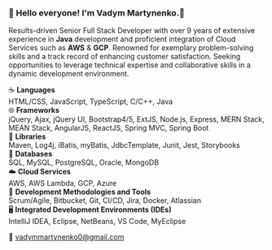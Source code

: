 ### 👋 Hello everyone! I'm Vadym Martynenko.👋
 Results-driven Senior Full Stack Developer with over 9 years of extensive experience in **Java** development and proficient integration of Cloud Services such as **AWS** & **GCP**. Renowned for exemplary problem-solving skills and a track record of enhancing customer satisfaction. Seeking opportunities to leverage technical expertise and collaborative skills in a dynamic development environment.

☕ **Languages**<br/>
HTML/CSS, JavaScript, TypeScript, C/C++, Java<br/>
🌐 **Frameworks**<br/>
jQuery, Ajax, jQuery UI, Bootstrap4/5, ExtJS, Node.js, Express, MERN Stack, MEAN Stack, AngularJS, ReactJS, Spring MVC, Spring Boot<br/>
📜 **Libraries**<br/>
Maven, Log4j, iBatis, myBatis, JdbcTemplate, Junit, Jest, Storybooks <br/>
💾 **Databases**<br/>
SQL, MySQL, PostgreSQL, Oracle, MongoDB <br/>
☁️ **Cloud Services**<br/>
AWS, AWS Lambda, GCP, Azure <br/>
🔨 **Development Methodologies and Tools**<br/>
Scrum/Agile, Bitbucket, Git, CI/CD, Jira, Docker, Atlassian <br/>
🖥️ **Integrated Development Environments (IDEs)**<br/>
IntelliJ IDEA, Eclipse, NetBeans, VS Code, MyEclipse<br/>

📧 vadymmartynenko0@gmail.com
<!--
**vadymdev716/vadymdev716** is a ✨ _special_ ✨ repository because its `README.md` (this file) appears on your GitHub profile.

Here are some ideas to get you started:

- 🔭 I’m currently working on ...
- 🌱 I’m currently learning ...
- 👯 I’m looking to collaborate on ...
- 🤔 I’m looking for help with ...
- 💬 Ask me about ...
- 📫 How to reach me: ...
- 😄 Pronouns: ...
- ⚡ Fun fact: ...
-->
